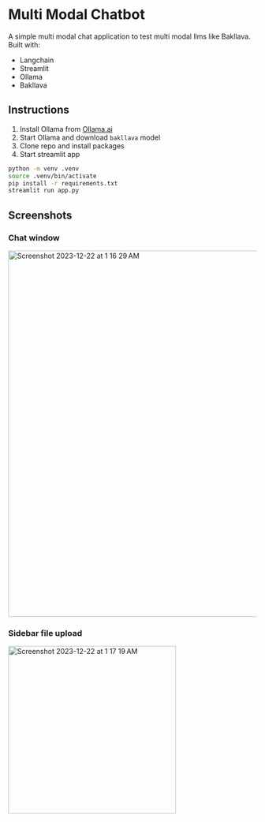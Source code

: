 Multi Modal Chatbot
===================

A simple multi modal chat application to test multi modal llms like Bakllava.  
Built with:
* Langchain 
* Streamlit
* Ollama
* Bakllava

Instructions
------------
1. Install Ollama from [Ollama.ai](https://ollama.ai)
2. Start Ollama and download `bakllava` model
3. Clone repo and install packages
4. Start streamlit app

```bash
python -m venv .venv
source .venv/bin/activate
pip install -r requirements.txt
streamlit run app.py
```
Screenshots
-----------

### Chat window

<img width="743" alt="Screenshot 2023-12-22 at 1 16 29 AM" src="https://github.com/lalanikarim/ai-chatbot-multimodal/assets/1296705/f70f1308-980a-4da2-a4d5-81e9277f9027">

### Sidebar file upload

<img width="340" alt="Screenshot 2023-12-22 at 1 17 19 AM" src="https://github.com/lalanikarim/ai-chatbot-multimodal/assets/1296705/056ae053-52ff-4b94-800b-8c9190b8b3d9">
